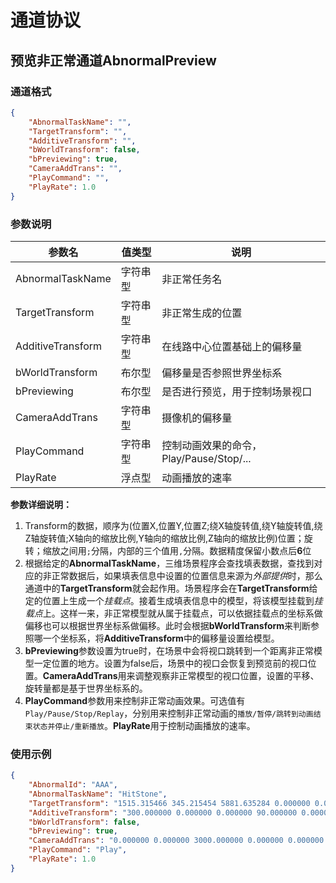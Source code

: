 # 通道协议

## 预览非正常通道AbnormalPreview

### 通道格式

```json
{
    "AbnormalTaskName": "",
    "TargetTransform": "",
    "AdditiveTransform": "",
    "bWorldTransform": false,
    "bPreviewing": true,
    "CameraAddTrans": "",
    "PlayCommand": "",
    "PlayRate": 1.0
}
```

### 参数说明

| 参数名            | 值类型   | 说明                                    |
| ----------------- | -------- | --------------------------------------- |
| AbnormalTaskName  | 字符串型 | 非正常任务名                            |
| TargetTransform   | 字符串型 | 非正常生成的位置                        |
| AdditiveTransform | 字符串型 | 在线路中心位置基础上的偏移量            |
| bWorldTransform   | 布尔型   | 偏移量是否参照世界坐标系                |
| bPreviewing       | 布尔型   | 是否进行预览，用于控制场景视口          |
| CameraAddTrans    | 字符串型 | 摄像机的偏移量                          |
| PlayCommand       | 字符串型 | 控制动画效果的命令，Play/Pause/Stop/... |
| PlayRate          | 浮点型   | 动画播放的速率                          |

**参数详细说明：**

1. Transform的数据，顺序为(位置X,位置Y,位置Z;绕X轴旋转值,绕Y轴旋转值,绕Z轴旋转值;X轴向的缩放比例,Y轴向的缩放比例,Z轴向的缩放比例)位置；旋转；缩放之间用`;`分隔，内部的三个值用`,`分隔。数据精度保留小数点后**6**位
2. 根据给定的**AbnormalTaskName**，三维场景程序会查找填表数据，查找到对应的非正常数据后，如果填表信息中设置的位置信息来源为*外部提供*时，那么通道中的**TargetTransform**就会起作用。场景程序会在**TargetTransform**给定的位置上生成一个*挂载点*。接着生成填表信息中的模型，将该模型挂载到*挂载点*上。这样一来，非正常模型就从属于挂载点，可以依据挂载点的坐标系做偏移也可以根据世界坐标系做偏移。此时会根据**bWorldTransform**来判断参照哪一个坐标系，将**AdditiveTransform**中的偏移量设置给模型。
3. **bPreviewing**参数设置为true时，在场景中会将视口跳转到一个距离非正常模型一定位置的地方。设置为false后，场景中的视口会恢复到预览前的视口位置。**CameraAddTrans**用来调整观察非正常模型的视口位置，设置的平移、旋转量都是基于世界坐标系的。
4. **PlayCommand**参数用来控制非正常动画效果。可选值有`Play/Pause/Stop/Replay`，分别用来控制非正常动画的`播放/暂停/跳转到动画结束状态并停止/重新播放`。**PlayRate**用于控制动画播放的速率。

### 使用示例

```json
{
    "AbnormalId": "AAA",
    "AbnormalTaskName": "HitStone",             
    "TargetTransform": "1515.315466 345.215454 5881.635284 0.000000 0.000000 10.236502 1.0 1.0 1.0",              
    "AdditiveTransform": "300.000000 0.000000 0.000000 90.000000 0.000000 0.000000 1.0 1.0 1.0",            
    "bWorldTransform": false,           
    "bPreviewing": true,                
    "CameraAddTrans": "0.000000 0.000000 3000.000000 0.000000 0.000000 0.000000 1.0 1.0 1.0",              
    "PlayCommand": "Play",                  
    "PlayRate": 1.0                     
}
```



